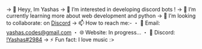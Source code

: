 -> 👋 Heyy, Im Yashas
-> 👀 I’m interested in developing discord bots !
-> 🌱 I’m currently learning more about web development and python
-> 💞️ I’m looking to collaborate: on [Discord](dsc.gg/yashas)
-> 📫 How to reach me:-
・ 📧 Email: yashas.codes@gmail.com
・ 🌐 Website: In progress...
・ 💬 Discord: [!Yashas#2984](https://discordapp.com/users/793742209949630465)
-> ⚡ Fun fact: I love music :>

<!---
Yashas-dev-xyz/Yashas-dev-xyz is a ✨ special ✨ repository because its `README.md` (this file) appears on your GitHub profile.
You can click the Preview link to take a look at your changes.
--->



